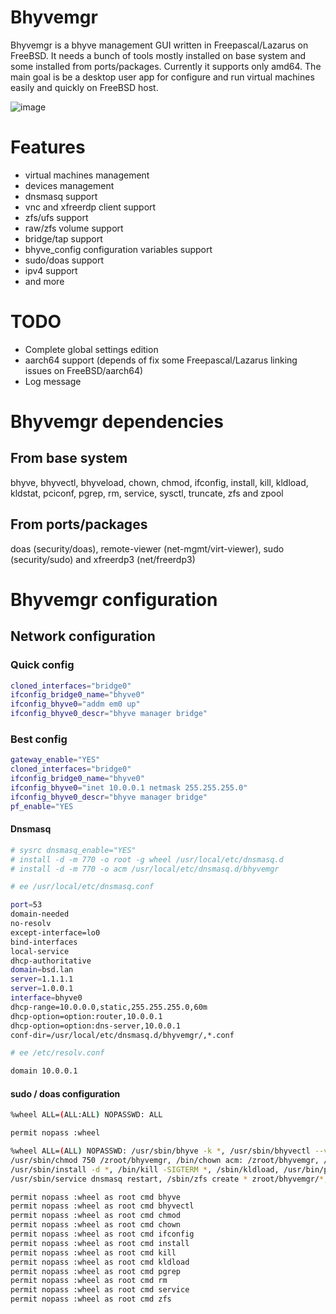 # Bhyvemgr
Bhyvemgr is a bhyve management GUI written in Freepascal/Lazarus on FreeBSD. It needs a bunch of tools mostly installed on base system and some installed from ports/packages. Currently it supports only amd64. The main goal is be a desktop user app for configure and run virtual machines easily and quickly on FreeBSD host.

![image](https://github.com/user-attachments/assets/6e084335-2a11-451e-9848-d4bb9775ad19)

# Features
- virtual machines management
- devices management
- dnsmasq support
- vnc and xfreerdp client support
- zfs/ufs support
- raw/zfs volume support
- bridge/tap support
- bhyve_config configuration variables support
- sudo/doas support
- ipv4 support
- and more

# TODO
- Complete global settings edition
- aarch64 support (depends of fix some Freepascal/Lazarus linking issues on FreeBSD/aarch64)
- Log message

# Bhyvemgr dependencies
## From base system
bhyve, bhyvectl, bhyveload, chown, chmod, ifconfig, install, kill, kldload, kldstat, pciconf, pgrep, rm, service, sysctl, truncate, zfs and zpool
## From ports/packages
doas (security/doas), remote-viewer (net-mgmt/virt-viewer), sudo (security/sudo) and xfreerdp3 (net/freerdp3)

# Bhyvemgr configuration
## Network configuration

### Quick config
```sh
cloned_interfaces="bridge0"
ifconfig_bridge0_name="bhyve0"
ifconfig_bhyve0="addm em0 up"
ifconfig_bhyve0_descr="bhyve manager bridge"
```
### Best config

```sh
gateway_enable="YES"
cloned_interfaces="bridge0"
ifconfig_bridge0_name="bhyve0"
ifconfig_bhyve0="inet 10.0.0.1 netmask 255.255.255.0"
ifconfig_bhyve0_descr="bhyve manager bridge"
pf_enable="YES
```

#### Dnsmasq

```sh
# sysrc dnsmasq_enable="YES"
# install -d -m 770 -o root -g wheel /usr/local/etc/dnsmasq.d
# install -d -m 770 -o acm /usr/local/etc/dnsmasq.d/bhyvemgr
```
```sh
# ee /usr/local/etc/dnsmasq.conf
```
```sh
port=53
domain-needed
no-resolv
except-interface=lo0
bind-interfaces
local-service
dhcp-authoritative
domain=bsd.lan
server=1.1.1.1
server=1.0.0.1
interface=bhyve0
dhcp-range=10.0.0.0,static,255.255.255.0,60m
dhcp-option=option:router,10.0.0.1
dhcp-option=option:dns-server,10.0.0.1
conf-dir=/usr/local/etc/dnsmasq.d/bhyvemgr/,*.conf
```

```sh
# ee /etc/resolv.conf
```
```sh
domain 10.0.0.1
```

#### sudo / doas configuration

```sh
%wheel ALL=(ALL:ALL) NOPASSWD: ALL
```

```sh
permit nopass :wheel
```

```sh
%wheel ALL=(ALL) NOPASSWD: /usr/sbin/bhyve -k *, /usr/sbin/bhyvectl --vm=* destroy,
/usr/sbin/chmod 750 /zroot/bhyvemgr, /bin/chown acm: /zroot/bhyvemgr, /sbin/ifconfig bhyve0 addm *,
/usr/sbin/install -d *, /bin/kill -SIGTERM *, /sbin/kldload, /usr/bin/pgrep, /bin/rm -R /zroot/bhyvemgr/*,
/usr/sbin/service dnsmasq restart, /sbin/zfs create * zroot/bhyvemgr/*, /sbin/zfs destroy * zroot/bhyvemgr/*
```
```sh
permit nopass :wheel as root cmd bhyve
permit nopass :wheel as root cmd bhyvectl
permit nopass :wheel as root cmd chmod
permit nopass :wheel as root cmd chown
permit nopass :wheel as root cmd ifconfig
permit nopass :wheel as root cmd install
permit nopass :wheel as root cmd kill
permit nopass :wheel as root cmd kldload
permit nopass :wheel as root cmd pgrep
permit nopass :wheel as root cmd rm
permit nopass :wheel as root cmd service
permit nopass :wheel as root cmd zfs
```
